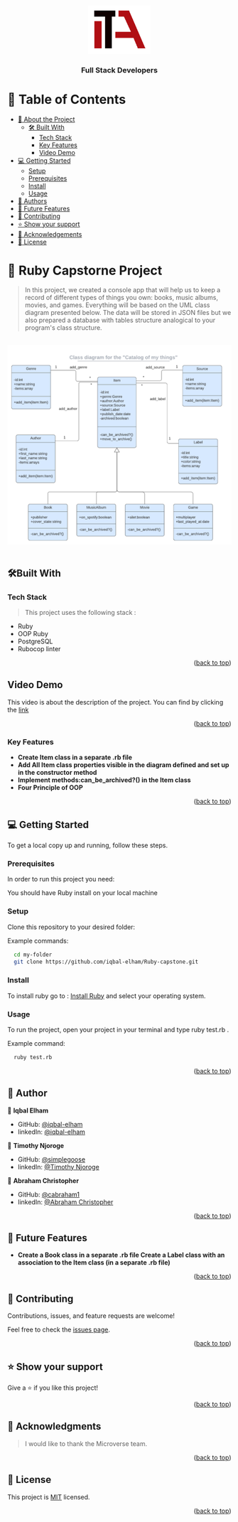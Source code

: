 <a name="readme-top"></a>


<div align="center">

  <img src="./assets/images/my-logo.jpg" alt="logo" width="140"  height="auto" />
  <br/>

  <h3><b>Full Stack Developers</b></h3>

</div>

# 📗 Table of Contents

- [📖 About the Project](#about-project)
  - [🛠 Built With](#built-with)
    - [Tech Stack](#tech-stack)
    - [Key Features](#key-features)
    - [Video Demo](#video-demo)
- [💻 Getting Started](#getting-started)
  - [Setup](#setup)
  - [Prerequisites](#prerequisites)
  - [Install](#install)
  - [Usage](#usage)
- [👥 Authors](#authors)
- [🔭 Future Features](#future-features)
- [🤝 Contributing](#contributing)
- [⭐️ Show your support](#support)
- [🙏 Acknowledgements](#acknowledgements)
- [📝 License](#license)


# 📖 Ruby Capstorne Project <a name="about-project"></a>

> In this project, we created a console app that will help us to keep a record of different types of things you own: books, music albums, movies, and games. Everything will be based on the UML class diagram presented below. The data will be stored in JSON files but we also prepared a database with tables structure analogical to your program's class structure.

  </br>
  <div align="center"><img  src="./assets/images/catalog_of_my_things.png" alt="UML" width="800"  height="auto" /> </div>
  </br>

## 🛠Built With <a name="built-with"></a>

### Tech Stack <a name="tech-stack"></a>

> This project uses the following stack :


- Ruby
- OOP Ruby
- PostgreSQL
- Rubocop linter

<p align="right">(<a href="#readme-top">back to top</a>)</p>


## Video Demo <a name="video-demo"></a>

This video is about the description of the project. You can find by clicking the [link](https://drive.google.com/file/d/1FLxM75sPfwj-MA0j4juJInu4ronkL1Hh/view?usp=sharing)

<p align="right">(<a href="#readme-top">back to top</a>)</p>

### Key Features <a name="key-features"></a>

- **Create Item class in a separate .rb file**
- **Add All Item class properties visible in the diagram defined and set up in the constructor method**
- **Implement methods:can_be_archived?() in the Item class**
- **Four Principle of OOP**

<p align="right">(<a href="#readme-top">back to top</a>)</p>


## 💻 Getting Started <a name="getting-started"></a>


To get a local copy up and running, follow these steps.

### Prerequisites

In order to run this project you need:

You should have Ruby install on your local machine

### Setup

Clone this repository to your desired folder:

Example commands:

```sh
  cd my-folder
  git clone https://github.com/iqbal-elham/Ruby-capstone.git
```

### Install

To install ruby go to : [Install Ruby](https://rubyinstaller.org/) and select your operating system.


### Usage

To run the project, open your project in your terminal  and type ruby test.rb .

Example command:

```sh
  ruby test.rb
```

<p align="right">(<a href="#readme-top">back to top</a>)</p>

## 👥 Author <a name="authors"></a>

👤 **Iqbal Elham**

- GitHub: [@iqbal-elham](https://github.com/Iqbal-Elham)
- linkedIn: [@iqbal-elham](https://www.linkedin.com/in/iqbal-elham)

👤 **Timothy Njoroge**

- GitHub: [@simplegoose](https://github.com/simplegoose)
- linkedIn: [@Timothy Njoroge](https://www.linkedin.com/in/timothy-njoroge-mwangi)

👤 **Abraham Christopher**

- GitHub: [@cabraham1](https://github.com/cabraham1)
- linkedIn: [@Abraham Christopher](https://www.linkedin.com/in/abrahamchristopher/)


<p align="right">(<a href="#readme-top">back to top</a>)</p>


## 🔭 Future Features <a name="future-features"></a>


- **Create a Book class in a separate .rb file Create a Label class with an association to the Item class (in a separate .rb file)**

<p align="right">(<a href="#readme-top">back to top</a>)</p>


## 🤝 Contributing <a name="contributing"></a>

Contributions, issues, and feature requests are welcome!

Feel free to check the [issues page](https://github.com/iqbal-elham/Ruby-capstone/issues).

<p align="right">(<a href="#readme-top">back to top</a>)</p>


## ⭐️ Show your support <a name="support"></a>

Give a ⭐️ if you like this project!

<p align="right">(<a href="#readme-top">back to top</a>)</p>


## 🙏 Acknowledgments <a name="acknowledgements"></a>

> I would like to thank the Microverse team.

<p align="right">(<a href="#readme-top">back to top</a>)</p>


## 📝 License <a name="license"></a>

This project is [MIT](./MIT.md) licensed.

<p align="right">(<a href="#readme-top">back to top</a>)</p>
